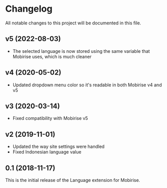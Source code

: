 # Changelog

All notable changes to this project will be documented in this file.

## v5 (2022-08-03)

- The selected language is now stored using the same variable that Mobirise uses, which is much cleaner

## v4 (2020-05-02)

- Updated dropdown menu color so it's readable in both Mobirise v4 and v5

## v3 (2020-03-14)

- Fixed compatibility with Mobirise v5

## v2 (2019-11-01)

- Updated the way site settings were handled
- Fixed Indonesian language value

## 0.1 (2018-11-17)

This is the initial release of the Language extension for Mobirise.